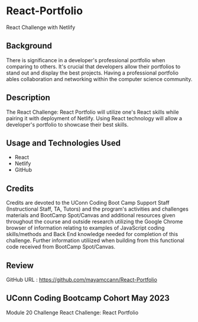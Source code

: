 # React-Portfolio
React Challenge with Netlify

## Background

There is significance in a developer's professional portfolio when comparing to others. It's crucial that developers allow their portfolios to stand out and display the best projects. Having a professional portfolio ables collaboration and networking within the computer science community.

## Description

The React Challenge: React Portfolio will utilize one's React skills while pairing it with deployment of Netlify. Using React technology will allow a developer's portfolio to showcase their best skills.

## Usage and Technologies Used
 
 - React
 - Netlify
 - GitHub

 ## Credits 

Credits are devoted to the UConn Coding Boot Camp Support Staff (Instructional Staff, TA, Tutors) and the program's activities and challenges materials and BootCamp Spot/Canvas and additional resources given throughout the course and outside research utilizing the Google Chrome browser of information relating to examples of JavaScript coding skills/methods and Back End knowledge needed for completion of this challenge. Further information utiliized when building from this functional code received from BootCamp Spot/Canvas.


## Review

GitHub URL : https://github.com/mayamccann/React-Portfolio

## UConn Coding Bootcamp Cohort May 2023 
Module 20 Challenge 
React Challenge: React Portfolio

